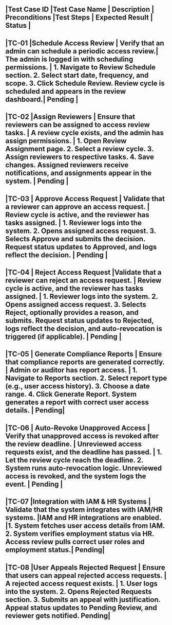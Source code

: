 |Test Case ID	|Test Case Name         |	Description                                                |	Preconditions	                                        |Test Steps	                            | Expected Result |	Status |
----------------------------------------------------------------------------------------------------
|TC-01	      |Schedule Access Review	| Verify that an admin can schedule a periodic access review.|	The admin is logged in with scheduling permissions.   |	1. Navigate to Review Schedule section. 2. Select start date, frequency, and scope. 
3. Click Schedule Review.	Review cycle is scheduled and appears in the review dashboard.|	Pending |
---------------------------------------------------------------------------------------------------
|TC-02	|Assign Reviewers |	Ensure that reviewers can be assigned to access review tasks. |	A review cycle exists, and the admin has assign permissions.	| 1. Open Review Assignment page. 
2. Select a review cycle. 
3. Assign reviewers to respective tasks. 
4. Save changes.	Assigned reviewers receive notifications, and assignments appear in the system. |	Pending |
-------------------------------------------------------------------------------------------------------------
|TC-03	| Approve Access Request | Validate that a reviewer can approve an access request.	| Review cycle is active, and the reviewer has tasks assigned.	| 1. Reviewer logs into the system. 
2. Opens assigned access request. 
3. Selects Approve and submits the decision.	Request status updates to Approved, and logs reflect the decision.	| Pending |
-----------------------------------------------------------------------------------------------------------------------------
|TC-04 |	Reject Access Request	|Validate that a reviewer can reject an access request.	| Review cycle is active, and the reviewer has tasks assigned. |	1. Reviewer logs into the system. 
2. Opens assigned access request. 
3. Selects Reject, optionally provides a reason, and submits.	Request status updates to Rejected, logs reflect the decision, and auto-revocation is triggered (if applicable).	| Pending |
-------------------------------------------------------------------------------------------------------------------------------------------------------------------------------------------
|TC-05	| Generate Compliance Reports |	Ensure that compliance reports are generated correctly.	| Admin or auditor has report access.	| 1. Navigate to Reports section. 
2. Select report type (e.g., user access history). 
3. Choose a date range. 
4. Click Generate Report.	System generates a report with correct user access details.	| Pending|
------------------------------------------------------------------------------------------------
|TC-06	| Auto-Revoke Unapproved Access	| Verify that unapproved access is revoked after the review deadline. |	Unreviewed access requests exist, and the deadline has passed. |	1. Let the review cycle reach the deadline. 
2. System runs auto-revocation logic.	Unreviewed access is revoked, and the system logs the event.	| Pending |
---------------------------------------------------------------------------------------------------------------
|TC-07	|Integration with IAM & HR Systems	| Validate that the system integrates with IAM/HR systems.	|IAM and HR integrations are enabled.	|1. System fetches user access details from IAM. 
2. System verifies employment status via HR.	Access review pulls correct user roles and employment status.|	Pending|
---------------------------------------------------------------------------------------------------------------------
|TC-08	|User Appeals Rejected Request |	Ensure that users can appeal rejected access requests.	| A rejected access request exists.	| 1. User logs into the system. 
2. Opens Rejected Requests section. 
3. Submits an appeal with justification.	Appeal status updates to Pending Review, and reviewer gets notified.	Pending|
---------------------------------------------------------------------------------------------------------------------
